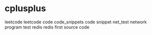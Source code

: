 # cplusplus
leetcode leetcode code
code_snippets code snippet
net_test network program test
redis redis first source code
